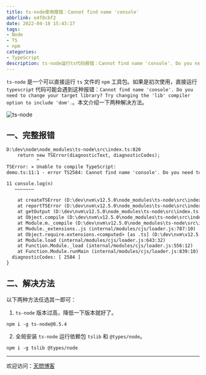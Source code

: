 ```yaml
---
title: ts-node使用报错：Cannot find name 'console'
abbrlink: e4f8cbf2
date: 2022-04-18 15:43:17
tags:
- Node
- TS
- npm
categories:
- TypeScript
description: ts-node运行ts代码报错：Cannot find name 'console'. Do you need to change your target library? Try changing the 'lib' compiler option to include 'dom'
---
```


`ts-node` 是一个可以直接运行 `ts` 文件的 `npm` 工具包。如果是初次使用，直接运行 `typescript` 代码可能会遇到这种报错：`Cannot find name 'console'. Do you need to change your target library? Try changing the 'lib' compiler option to include 'dom'.`。本文介绍一下两种解决方法。

![ts-node](https://tiven.cn/static/img/kpl-direnjie-WNPM9MKWYUHoO46xkxGSE.jpg)

<!-- more -->

## 一、完整报错

```txt
D:\dev\node\node_modules\ts-node\src\index.ts:820
    return new TSError(diagnosticText, diagnosticCodes);
           ^
TSError: ⨯ Unable to compile TypeScript:
demo.ts:11:1 - error TS2584: Cannot find name 'console'. Do you need to change your target library? Try changing the 'lib' compiler option to include 'dom'.

11 console.log(n)
   ~~~~~~~

    at createTSError (D:\dev\nvm\v12.5.0\node_modules\ts-node\src\index.ts:820:12)
    at reportTSError (D:\dev\nvm\v12.5.0\node_modules\ts-node\src\index.ts:824:19)
    at getOutput (D:\dev\nvm\v12.5.0\node_modules\ts-node\src\index.ts:1014:36)
    at Object.compile (D:\dev\nvm\v12.5.0\node_modules\ts-node\src\index.ts:1322:43)
    at Module.m._compile (D:\dev\nvm\v12.5.0\node_modules\ts-node\src\index.ts:1454:30)
    at Module._extensions..js (internal/modules/cjs/loader.js:787:10)
    at Object.require.extensions.<computed> [as .ts] (D:\dev\nvm\v12.5.0\node_modules\ts-node\src\index.ts:1458:12)
    at Module.load (internal/modules/cjs/loader.js:643:32)
    at Function.Module._load (internal/modules/cjs/loader.js:556:12)
    at Function.Module.runMain (internal/modules/cjs/loader.js:839:10) {
  diagnosticCodes: [ 2584 ]
}
```

## 二、解决方法

以下两种方法任选其一即可：

1. `ts-node` 版本过高，降低一下版本就好了。

```shell
npm i -g ts-node@8.5.4
```

2. 全局安装 `ts-node` 运行依赖包 `tslib` 和 `@types/node`。

```shell
npm i -g tslib @types/node
```

---

欢迎访问：[天問博客](https://tiven.cn/p/e4f8cbf2/ "天問博客")

